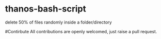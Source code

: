 # thanos-bash-script
delete 50% of files randomly inside a folder/directory

#Contirbute
All contributions are openly welcomed, just raise a pull request.
